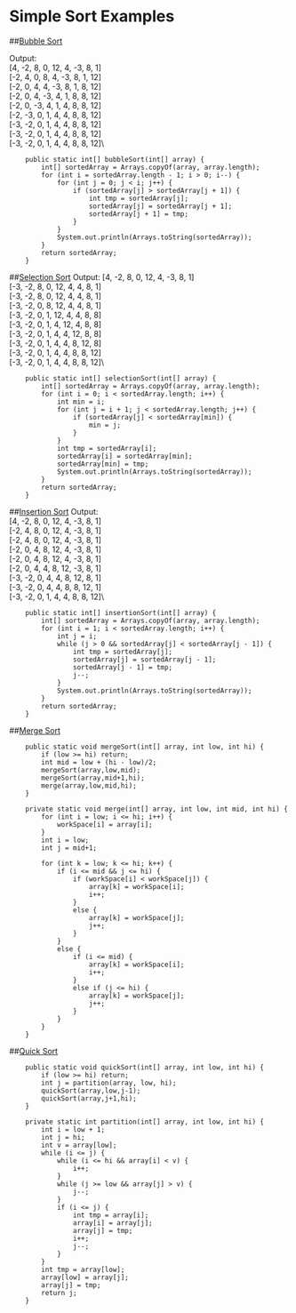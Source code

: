 # Simple Sort Examples

##[Bubble Sort](https://github.com/rogatka/SortExamples/src/main/java/BubbleSort.java)

Output:\
[4, -2, 8, 0, 12, 4, -3, 8, 1]\
[-2, 4, 0, 8, 4, -3, 8, 1, 12]\
[-2, 0, 4, 4, -3, 8, 1, 8, 12]\
[-2, 0, 4, -3, 4, 1, 8, 8, 12]\
[-2, 0, -3, 4, 1, 4, 8, 8, 12]\
[-2, -3, 0, 1, 4, 4, 8, 8, 12]\
[-3, -2, 0, 1, 4, 4, 8, 8, 12]\
[-3, -2, 0, 1, 4, 4, 8, 8, 12]\
[-3, -2, 0, 1, 4, 4, 8, 8, 12]\
```
    public static int[] bubbleSort(int[] array) {
        int[] sortedArray = Arrays.copyOf(array, array.length);
        for (int i = sortedArray.length - 1; i > 0; i--) {
            for (int j = 0; j < i; j++) {
                if (sortedArray[j] > sortedArray[j + 1]) {
                    int tmp = sortedArray[j];
                    sortedArray[j] = sortedArray[j + 1];
                    sortedArray[j + 1] = tmp;
                }
            }
            System.out.println(Arrays.toString(sortedArray));
        }
        return sortedArray;
    }
```
##[Selection Sort](https://github.com/rogatka/SortExamples/src/main/java/SelectionSort.java)
Output:
[4, -2, 8, 0, 12, 4, -3, 8, 1]\
[-3, -2, 8, 0, 12, 4, 4, 8, 1]\
[-3, -2, 8, 0, 12, 4, 4, 8, 1]\
[-3, -2, 0, 8, 12, 4, 4, 8, 1]\
[-3, -2, 0, 1, 12, 4, 4, 8, 8]\
[-3, -2, 0, 1, 4, 12, 4, 8, 8]\
[-3, -2, 0, 1, 4, 4, 12, 8, 8]\
[-3, -2, 0, 1, 4, 4, 8, 12, 8]\
[-3, -2, 0, 1, 4, 4, 8, 8, 12]\
[-3, -2, 0, 1, 4, 4, 8, 8, 12]\
```
    public static int[] selectionSort(int[] array) {
        int[] sortedArray = Arrays.copyOf(array, array.length);
        for (int i = 0; i < sortedArray.length; i++) {
            int min = i;
            for (int j = i + 1; j < sortedArray.length; j++) {
                if (sortedArray[j] < sortedArray[min]) {
                    min = j;
                }
            }
            int tmp = sortedArray[i];
            sortedArray[i] = sortedArray[min];
            sortedArray[min] = tmp;
            System.out.println(Arrays.toString(sortedArray));
        }
        return sortedArray;
    }
```
##[Insertion Sort](https://github.com/rogatka/SortExamples/src/main/java/InsertionSort.java)
Output:\
[4, -2, 8, 0, 12, 4, -3, 8, 1]\
[-2, 4, 8, 0, 12, 4, -3, 8, 1]\
[-2, 4, 8, 0, 12, 4, -3, 8, 1]\
[-2, 0, 4, 8, 12, 4, -3, 8, 1]\
[-2, 0, 4, 8, 12, 4, -3, 8, 1]\
[-2, 0, 4, 4, 8, 12, -3, 8, 1]\
[-3, -2, 0, 4, 4, 8, 12, 8, 1]\
[-3, -2, 0, 4, 4, 8, 8, 12, 1]\
[-3, -2, 0, 1, 4, 4, 8, 8, 12]\
```
    public static int[] insertionSort(int[] array) {
        int[] sortedArray = Arrays.copyOf(array, array.length);
        for (int i = 1; i < sortedArray.length; i++) {
            int j = i;
            while (j > 0 && sortedArray[j] < sortedArray[j - 1]) {
                int tmp = sortedArray[j];
                sortedArray[j] = sortedArray[j - 1];
                sortedArray[j - 1] = tmp;
                j--;
            }
            System.out.println(Arrays.toString(sortedArray));
        }
        return sortedArray;
    }
```
##[Merge Sort](https://github.com/rogatka/SortExamples/src/main/java/MergeSort.java)
```
    public static void mergeSort(int[] array, int low, int hi) {
        if (low >= hi) return;
        int mid = low + (hi - low)/2;
        mergeSort(array,low,mid);
        mergeSort(array,mid+1,hi);
        merge(array,low,mid,hi);
    }
```
```
    private static void merge(int[] array, int low, int mid, int hi) {
        for (int i = low; i <= hi; i++) {
            workSpace[i] = array[i];
        }
        int i = low;
        int j = mid+1;

        for (int k = low; k <= hi; k++) {
            if (i <= mid && j <= hi) {
                if (workSpace[i] < workSpace[j]) {
                    array[k] = workSpace[i];
                    i++;
                }
                else {
                    array[k] = workSpace[j];
                    j++;
                }
            }
            else {
                if (i <= mid) {
                    array[k] = workSpace[i];
                    i++;
                }
                else if (j <= hi) {
                    array[k] = workSpace[j];
                    j++;
                }
            }
        }
    }
```
##[Quick Sort](https://github.com/rogatka/SortExamples/src/main/java/QuickSort.java)
```
    public static void quickSort(int[] array, int low, int hi) {
        if (low >= hi) return;
        int j = partition(array, low, hi);
        quickSort(array,low,j-1);
        quickSort(array,j+1,hi);
    }
```
```
    private static int partition(int[] array, int low, int hi) {
        int i = low + 1;
        int j = hi;
        int v = array[low];
        while (i <= j) {
            while (i <= hi && array[i] < v) {
                i++;
            }
            while (j >= low && array[j] > v) {
                j--;
            }
            if (i <= j) {
                int tmp = array[i];
                array[i] = array[j];
                array[j] = tmp;
                i++;
                j--;
            }
        }
        int tmp = array[low];
        array[low] = array[j];
        array[j] = tmp;
        return j;
    }
```